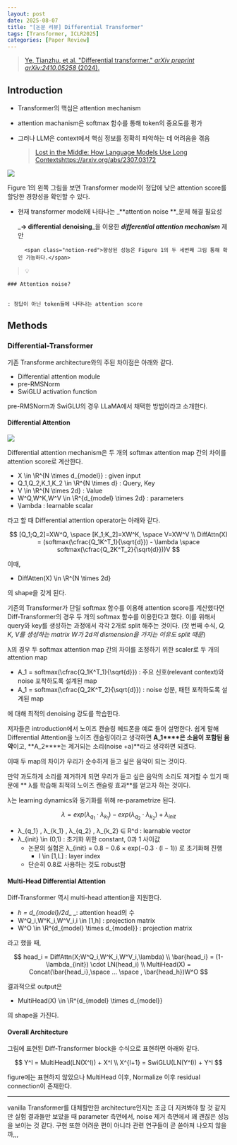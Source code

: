 ```yaml
---
layout: post
date: 2025-08-07
title: "[논문 리뷰] Differential Transformer"
tags: [Transformer, ICLR2025]
categories: [Paper Review]
---
```


> [Ye, Tianzhu, et al. "Differential transformer." ](https://arxiv.org/abs/2410.05258)[_arXiv preprint arXiv:2410.05258_](https://arxiv.org/abs/2410.05258)[ (2024).](https://arxiv.org/abs/2410.05258)



## Introduction

- Transformer의 핵심은 attention mechanism
- attention machanism은 softmax 함수를 통해 token의 중요도를 평가
- 그러나 LLM은 context에서 핵심 정보를 정확히 파악하는 데 어려움을 겪음

	> [Lost in the Middle: How Language Models Use Long Contextshttps://arxiv.org/abs/2307.03172](https://arxiv.org/abs/2307.03172)


![](https://prod-files-secure.s3.us-west-2.amazonaws.com/542b861c-36a8-4051-84e5-8804b6728dba/9083ea56-691a-4752-ae26-47f403431ac8/image.png?X-Amz-Algorithm=AWS4-HMAC-SHA256&X-Amz-Content-Sha256=UNSIGNED-PAYLOAD&X-Amz-Credential=ASIAZI2LB466WNMPRRED%2F20250909%2Fus-west-2%2Fs3%2Faws4_request&X-Amz-Date=20250909T210117Z&X-Amz-Expires=3600&X-Amz-Security-Token=IQoJb3JpZ2luX2VjEHUaCXVzLXdlc3QtMiJHMEUCIDqnuM90dECAkgJTrqfCretp7d0fqNOR2KaBIuq1KrmRAiEAo4B51oGUeuaKcI%2FrDBgizGZtmb%2FVVrcoq5BIM4PZ9HkqiAQI3f%2F%2F%2F%2F%2F%2F%2F%2F%2F%2FARAAGgw2Mzc0MjMxODM4MDUiDEfhJeSZz%2BqrP8pOXSrcA5MmCyrAeuuXSXNR4ZwjqqxZsbFwqPWEIz1M5N5yqkp%2BeyqAC%2FXxZO7r3Vyzyisvz1T4txaFnFCVloYYyAWbhKsK70JNtuOY27tkfeG1DhNwrGqFa1kmkBvY9mzjz0nLwmh%2B%2BVngUmJVRxxphJ8kZxhHhbkl7ZBA8KanMrjjoRHDpHM0VWi2TD%2BfsZ0Vkr9S6g8hDjGM%2FsxNSl6VnUk2hxxx%2FwDb%2FCsW6Oum%2F34V6wHUXYuNYtzJDA%2F3UJYgEoK3kpZAbDJB8QAkvrwfjJgVYNT1xbYkQQefVJGKYEhocQDp73DOkPBsVdqi0rEkCQsVXfm67Iu0WHjVAogLI7mGNkeV%2BC6Tvi22UyotzhvwBou%2B8Zjf1jniesx43bptqjzPtucJQCBtrHU3xZTQUHQjVGsz896xI4wEehf4DITaN6KN0%2BAoUPtL%2FJEVuW7yaYJUVdbUBx6k6w3z0d0Zkjmf6sOex9MFVsP8vAu8PF7rLCqVQ4ONY6yokN0Pu7a2iQfhe342VB6Pbc9txg%2Bs6L9fh2OFYKUzTIQNI8rCQOtik9prE90H0Hlf3KkIIf9eQoCriu7be4dMr5aPpr6hk6v%2FGN33W4fWTFtiPP8A1slbjMLKXSVEyripYqYEJYV3MNudgsYGOqUBLXHU%2FQonB4WFZTb00dhSDxZavV4TMEmm%2BQXStfZKbfwP0O4ynLs5HlcRgGJuU7dSXG%2By1o6ZPeNHRSJ%2Fs6rIQjwWjGnUYLvyGieY1B9IP9Y2svlyAsP3y5Yqs%2FZTojWMuBpd5gBpPtkHwsrn0pW9AoLDJbUyIwixBAfvecNKPtzLa74z7LYJIXJAj5dgNJohwkDBU7yNAVkJB9hGDqlYjuL2R%2Fcx&X-Amz-Signature=5332a52920dcc11558984a3a72bf87c706072c90bf36e40e4538b97dc4a90ab9&X-Amz-SignedHeaders=host&x-amz-checksum-mode=ENABLED&x-id=GetObject)


Figure 1의 왼쪽 그림을 보면 Transformer model이 정답에 낮은 attention score를 할당한 경향성을 확인할 수 있다.

- 현재 transformer model에 나타나는 _**attention noise **_문제 해결 필요성

	_**→ differential denoising**_을 이용한 _**differential attention mechanism**_ 제안


		<span class="notion-red">향상된 성능은 Figure 1의 두 세번째 그림 통해 확인 가능하다.</span>


> 💡 


	### Attention noise?


	: 정답이 아닌 token들에 나타나는 attention score



## Methods



### Differential-Transformer


기존 Transforme architecture와의 주된 차이점은 아래와 같다.

- Differential attention module
- pre-RMSNorm
- SwiGLU activation function

pre-RMSNorm과 SwiGLU의 경우 LLaMA에서 채택한 방법이라고 소개한다.



#### Differential Attention


![](https://prod-files-secure.s3.us-west-2.amazonaws.com/542b861c-36a8-4051-84e5-8804b6728dba/116d70b2-1963-4810-9167-f4c7d8a06e8f/image.png?X-Amz-Algorithm=AWS4-HMAC-SHA256&X-Amz-Content-Sha256=UNSIGNED-PAYLOAD&X-Amz-Credential=ASIAZI2LB466WNMPRRED%2F20250909%2Fus-west-2%2Fs3%2Faws4_request&X-Amz-Date=20250909T210117Z&X-Amz-Expires=3600&X-Amz-Security-Token=IQoJb3JpZ2luX2VjEHUaCXVzLXdlc3QtMiJHMEUCIDqnuM90dECAkgJTrqfCretp7d0fqNOR2KaBIuq1KrmRAiEAo4B51oGUeuaKcI%2FrDBgizGZtmb%2FVVrcoq5BIM4PZ9HkqiAQI3f%2F%2F%2F%2F%2F%2F%2F%2F%2F%2FARAAGgw2Mzc0MjMxODM4MDUiDEfhJeSZz%2BqrP8pOXSrcA5MmCyrAeuuXSXNR4ZwjqqxZsbFwqPWEIz1M5N5yqkp%2BeyqAC%2FXxZO7r3Vyzyisvz1T4txaFnFCVloYYyAWbhKsK70JNtuOY27tkfeG1DhNwrGqFa1kmkBvY9mzjz0nLwmh%2B%2BVngUmJVRxxphJ8kZxhHhbkl7ZBA8KanMrjjoRHDpHM0VWi2TD%2BfsZ0Vkr9S6g8hDjGM%2FsxNSl6VnUk2hxxx%2FwDb%2FCsW6Oum%2F34V6wHUXYuNYtzJDA%2F3UJYgEoK3kpZAbDJB8QAkvrwfjJgVYNT1xbYkQQefVJGKYEhocQDp73DOkPBsVdqi0rEkCQsVXfm67Iu0WHjVAogLI7mGNkeV%2BC6Tvi22UyotzhvwBou%2B8Zjf1jniesx43bptqjzPtucJQCBtrHU3xZTQUHQjVGsz896xI4wEehf4DITaN6KN0%2BAoUPtL%2FJEVuW7yaYJUVdbUBx6k6w3z0d0Zkjmf6sOex9MFVsP8vAu8PF7rLCqVQ4ONY6yokN0Pu7a2iQfhe342VB6Pbc9txg%2Bs6L9fh2OFYKUzTIQNI8rCQOtik9prE90H0Hlf3KkIIf9eQoCriu7be4dMr5aPpr6hk6v%2FGN33W4fWTFtiPP8A1slbjMLKXSVEyripYqYEJYV3MNudgsYGOqUBLXHU%2FQonB4WFZTb00dhSDxZavV4TMEmm%2BQXStfZKbfwP0O4ynLs5HlcRgGJuU7dSXG%2By1o6ZPeNHRSJ%2Fs6rIQjwWjGnUYLvyGieY1B9IP9Y2svlyAsP3y5Yqs%2FZTojWMuBpd5gBpPtkHwsrn0pW9AoLDJbUyIwixBAfvecNKPtzLa74z7LYJIXJAj5dgNJohwkDBU7yNAVkJB9hGDqlYjuL2R%2Fcx&X-Amz-Signature=3e3da9784e9608fea5ff59cb3eb161b454b7105e06ccd98fabd9d20a92d6bafc&X-Amz-SignedHeaders=host&x-amz-checksum-mode=ENABLED&x-id=GetObject)


Differential attention mechanism은 두 개의 softmax attention map 간의 차이를 attention score로 계산한다.

- X \in \R^{N \times d\_{model}} : given input
- Q\_1,Q\_2,K\_1,K\_2 \in \R^{N \times d} : Query, Key
- V \in \R^{N \times 2d} : Value
- W^Q,W^K,W^V \in \R^{d\_{model} \times 2d} : parameters
- \lambda : learnable scalar

라고 할 때 Differential attention operator는 아래와 같다.


$$
[Q_1;Q_2]=XW^Q, \space [K_1;K_2]=XW^K, \space V=XW^V \\
DiffAttn(X) = (softmax(\cfrac{Q_1K^T_1}{\sqrt{d}}) - \lambda \space softmax(\cfrac{Q_2K^T_2}{\sqrt{d}}))V
$$


이때,

- DiffAtten(X) \in \R^{N \times 2d}

의 shape을 갖게 된다.


기존의 Transformer가 단일 softmax 함수를 이용해 attention score를 계산했다면 Diff-Transformer의 경우 두 개의 softmax 함수를 이용한다고 했다. 이를 위해서 query와 key를 생성하는 과정에서 각각 2개로 split 해주는 것이다. <span class="notion-red">(첫 번째 수식, </span><span class="notion-red">_Q, K, V를 생성하는 matrix W가 2d의 dismension을 가지는 이유도 split 때문_</span><span class="notion-red">)</span>


 λ의 경우 두 softmax attention map 간의 차이를 조정하기 위한 scaler로 두 개의 attention map

- A\_1 = softmax(\cfrac{Q\_1K^T\_1}{\sqrt{d}}) : 주요 신호(relevant context)와 noise 포착하도록 설계된 map
- A\_1 = softmax(\cfrac{Q\_2K^T\_2}{\sqrt{d}}) : noise 성분, 패턴 포착하도록 설계된 map 

에 대해 최적의 denoising 강도를 학습한다.


저자들은 introduction에서 노이즈 캔슬링 헤드폰을 예로 들어 설명한다. 쉽게 말해 Differential Attention을 노이즈 캔슬링이라고 생각하면 **A\_1****은 소음이 포함된 음악**이고, **A\_2****는 제거되는 소리(noise +a)**라고 생각하면 되겠다. 


이때 두 map의 차이가 우리가 순수하게 듣고 싶은 음악이 되는 것이다. 


만약 과도하게 소리를 제거하게 되면 우리가 듣고 싶은 음악의 소리도 제거할 수 있기 때문에 ** λ를 학습해 최적의 노이즈 캔슬링 효과**를 얻고자 하는 것이다.


λ는 learning dynamics와 동기화를 위해 re-parametrize 된다.


$$
\lambda = exp(\lambda_{q_1} \cdot \lambda_{k_1}) - exp(\lambda_{q_2} \cdot \lambda_{k_2}) + \lambda_{init}
$$

- λ\_{q\_1} , λ\_{k\_1} , λ\_{q\_2} , λ\_{k\_2} ∈ R^d : learnable vector
- λ\_{init} \in (0,1) : 초기화 위한 constant, 0과 1 사이값
	- 논문의 실험은 λ\_{init} = 0.8 − 0.6 × exp(−0.3 · (l − 1)) 로 초기화해 진행
		- l \in [1,L] : layer index
	- 단순히 0.8로 사용하는 것도 robust함


#### **Multi-Head Differential Attention**


Diff-Transformer 역시 multi-head attention을 지원한다.

- _h = d\_{model}/2d__ _: attention head의 수
- W^Q\_i,W^K\_i,W^V\_i,i \in [1,h] : projection matrix
- W^O \in \R^{d\_{model} \times d\_{model}} : projection matrix

라고 했을 때,


$$
head_i = DiffAttn(X;W^Q_i,W^K_i,W^V_i,\lambda) \\
\bar{head_i} = (1-\lambda_{init}) \cdot LN(head_i) \\
MultiHead(X) = Concat(\bar{head_i},\space ... \space , \bar{head_h})W^O
$$


결과적으로 output은

- MultiHead(X) \in \R^{d\_{model} \times d\_{model}}

의 shape을 가진다.



#### Overall Architecture


그림에 표현된 Diff-Transformer block을 수식으로 표현하면 아래와 같다.


$$
Y^l = MultiHead(LN(X^l)) + X^l \\
X^{l+1} = SwiGLU(LN(Y^l)) + Y^l
$$


figure에는 표현하지 않았으나 MultiHead 이후, Normalize 이후 residual connection이 존재한다.


---


vanilla Transformer를 대체할만한 architecture인지는 조금 더 지켜봐야 할 것 같지만 실험 결과들만 보았을 때 parameter 측면에서, noise 제거 측면에서 꽤 괜찮은 성능을 보이는 것 같다. 구현 또한 어려운 편이 아니라 관련 연구들이 곧 쏟아져 나오지 않을까,,,

